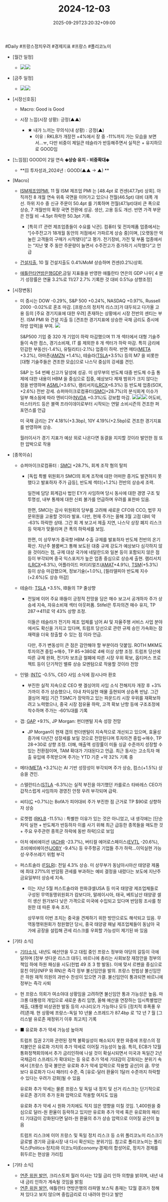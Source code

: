 ﻿---
title: "2024-12-03"
date: 2025-09-29T23:20:32+09:00
lastmod: 2025-10-02T20:04:58+09:00
type: docs
sidebar:
  open: true
weight: 2
---
<div style="display:none">
  <meta property="article:published_time" content="2025-09-29T14:20:32Z" />
  <meta property="article:modified_time" content="2025-10-02T11:04:58Z" />
</div>
#Daily #프랑스정치우려 #경제지표 #프랑스 #폴리코노미

- [월간 일정]
	- ![](Pasted%20image%2020241202141348.png)![](Pasted%20image%2020241126145732.png)

- [금주 일정]
	- ![](Pasted%20image%2020241202141329.png)![](Pasted%20image%2020241202142830.png)

- [시장신호등]
	- Macro: Good is Good
	  
	- 시장 느낌(시장 상황): 긍정(▲▲)
		- ★ 내가 느끼는 무의식(내 상황) : 긍정(▲)
			- 이유 : RKLB가 개장전 +4%에서 장 중 -11%까지 가는 모습을 보면서...ㅠ, 다만 비중이 제일큰 테슬라가 반등해주면서 실적은 + 유지하므로 GOOD임 

- [느낌점] GOOD이 2일 연속 **◈상승 유지 - 비중확대◈** 
	- **▨ 투자성과_2024년 : GOOD(▲▲ → ▲) **

- [Macro]
	- [ISM제조업PMI](/industry-study/ism제조업pmi/), 11 월 ISM 제조업 PMI 는 [48.4pt 로 컨센(47.7pt) 상회]. 아직까진 8 개월 연속 위축 국면을 이어가고 있으나 전월(46.5pt) 대비 대폭 개선. 하위 지수 중 신규 주문이 50.4pt 를 기록하며 전월(47.1pt)대비 큰 폭으로 상승, 7 개월만의 확장 국면 전환에 성공. 생산, 고용 등도 개선. 반면 가격 부문은 전월 비 -4.5pt 하락한 50.3pt 기록.
		- [특히 IT 관련 제조업종들이 수요를 낙관]. 컴퓨터 및 전자제품 업종에서는 “[수주잔고가 18개월 동안의 저점에서 가파르게 상승 중]이며, [오랫동안 억눌린 고객들의 구매가 시작됐다]”고 평가. 전기장비, 가전 및 부품 업종에서는 “지난 몇 주 동안 주문량이 늘면서 수주잔고가 증가하기 시작했다”고 언급
		  
	- [건설지출](/industry-study/건설지출/), 10 월 건설지출도 0.4%MoM 상승하며 컨센(0.2%)상회. 
	  
	- [애틀란타연방은행GDP](/industry-study/1경제매크로1경기애틀란타연방은행gdp/),금일 지표들을 반영한 애틀란타 연은의 GDP 나우[ 4 분기 성장률은 연율 3.2%로 11/27 2.7% 기록한 것 대비 0.5%p 상향조정]

- [시장변동]
	- 미 증시는 DOW -0.29%, S&P 500 +0.24%, NASDAQ +0.97%, Russell 2000 -0.02%로 혼조 마감. [프랑스의 정치적 리스크]가 대두되고 다가올 고용 등의 [주요 경기지표에 대한 우려] 존재하는 상황에서 시장 전반의 센티는 부진. ISM PMI 와 건설 지출 등 [견조한 경기지표에 상승한 국채 금리도 증시에 하방 압력]을 부여. ![](Pasted%20image%2020241203094755.png)
	  
	  S&P500 기업 중 320 개 기업이 하락 마감했으며 11 개 섹터에서 대형 기술주들이 속한 컴스, 경기소비재, IT 를 제외한 8 개 섹터가 하락 마감. 특히 금리에 민감한 부동산(-1.4%), 유틸리티(-2.1%) 업종이 하락. 반면 메타([META](/company-analysis/meta/) +3.2%), 아마존([AMZN](/company-analysis/amzn/) +1.4%), 테슬라([TSLA](/company-analysis/tsla/)+3.5%) 등의 M7 을 비롯한 [대형 기술주들은 견조한 모습]으로 나스닥 중심의 강세를 견인.
	  
	  S&P 는 54 번째 신고가 달성에 성공. 미 상무부의 반도체 대중 반도체 수출 통제에 대한 내용이 HBM 을 중심으로 집중, 예상보다 제재 범위가 크지 않다는 점을 반영하며 [ASML](/company-analysis/asml/)(+3.6%), 램리서치([LRCX](/company-analysis/lrcx/)+6.3%) 등 반도체 업종(SOX, +2.6%) 전반 강세. 슈퍼마이크로컴퓨터([SMCI](/company-analysis/smci/)+28.7%)의 분식회계 이슈가 일부 해소됨에 따라 엔비디아([NVDA](/company-analysis/nvda/) +0.3%)도 강보합 마감. ![](Pasted%20image%2020241203165201.png)![](Pasted%20image%2020241203095452.png)![](Pasted%20image%2020241203095509.png)
	  어도비, 마스터카드 등은 블랙 프라이데이로부터 시작되는 연말 소비시즌의 견조한 퍼포먼스를 언급
	  
	  미 국채 금리는 2Y 4.18%(+3.3bp), 10Y 4.19%(+2.5bp)로 견조한 경기지표를 반영하며 상승. 
	  
	  월러이사가 경기 지표가 예상 외로 나온다면 동결을 지지할 것이라 발언한 점 또한 압박으로 작용

- [종목이슈]
	- 슈퍼마이크로컴퓨터 : [SMCI](/company-analysis/smci/) +28.7%, 회계 조작 혐의 탈피
		- [독립 특별 위원회가 SMCI의 회계 조작에 대한 어떠한 증거도 발견하지 못했다고 발표하자 주가 급등], 반도체 섹터(+1.2%) 전반의 상승세 조력. 
		  
		  일전에 담당 회계감사 법인 EY가 사임하며 당시 동사에 대한 경영 구조 및 투명성, 내부 통제에 대한 신뢰 불가를 언급하며 우려를 표한바 있음. 
		  
		  한편, SMCI는 감사 위원회의 당부를 고려해 새로운 CFO와 CCO, 법무 자문위원을 고용할 것이라 발표. 다만, 현재 주가는 올해 3월 고점 대비 약 -63% 하락한 상태. 그간 회 계 보고서 제출 지연, 나스닥 상장 폐지 리스크 등 악재가 맞물리며 큰 폭의 하락세를 보임.
		  
		  한편, 미 상무부가 중국향 HBM 수출 규제를 발표하자 반도체 전반의 온기 확산. 지난주 블룸버그 통해 보도된 대중 규제 강도가 예상보다 심각하지 않을 것이라는 점, 규제 대상 국가에 네덜란드와 일본 등이 포함되지 않은 점 등이 부각되며 중국 익스포저가 높은 업종 중심으로 상승세 출현. 램리서치([LRCX](/company-analysis/lrcx/)+6.3%), 어플라이드 머티리얼즈([AMAT](/company-analysis/amat/)+4.9%), [TSM](/company-analysis/tsm/)(+5.3%) 등이 상승 마감했으며, 정보기술(+1.0%), [필라델피아 반도체 지수(+2.6%)도 상승 마감]
		  
	- 테슬라: [TSLA](/company-analysis/tsla/) +3.5%, IB들의 TP 줄상향
		- 전일에 이어 주요 IB들이 긍정적 전망을 담은 매수 보고서 공개하자 주가 상승세 지속, 자유소비재 섹터 아웃퍼폼. Stifel은 투자의견 매수 유지, TP $287→$411로 약 43% 상향 조정. 
		  
		  이들은 테슬라가 전기차 제조 업체를 넘어 AI 및 자율주행 서비스 사업 분야에서도 확신을 가지고 있다며, 트럼프 당선으로 관련 규제 승인 가속화는 잠재력을 더욱 창출할 수 있는 점 이라 언급. 
		  
		  다만, 주가 변동성이 큰 점은 감안해야 할 부분이라 덧붙임. ROTH MKM도 투자의견 중립→매수, TP $85→$380로 4배 이상 상향 조정. 트럼프 당선에 따른 규제 완화, 전기차 보조금 철폐에 따른 시장 우위 확보, 옵티머스 프로젝트 등이 단기적인 밸류 상승 모멘텀으로 작용할 것이라 전망
		  
	- 인텔: [INTC](/company-analysis/intc/) -0.5%, CEO 사임 소식에 잠시나마 환호
		- 부진한 실적 지속으로 CEO 팻 겔싱어의 사임 소식 전해지자 개장 후 +3% 가까이 주가 상승했으나, 이내 차익실현 매물 출현되며 상승폭 반납. 그간 겔싱어 재임 기간 TSMC가 장악하고 있는 파운드리 시장 우위를 재확보하려고 노력했으나, 중국 시장 점유율 하락, 고객 확보 난항 등에 구조조정에 착수하며 주가는 -60%대를 기록
		  
	- 갭: [GAP](/company-analysis/gap/) +9.1%, JP Morgan: 펀더멘털 지속 성장 전망
		- JP Morgan이 현재 갭의 펀더멘털이 지속적으로 개선되고 있으며, 효율성 증가에 다년간 성장세를 보일 것으로 전망된다며 투자의견 중립→매수, TP $28→$30로 상향 조정. 더해, 매출액 성장률이 미들 싱글 수준까지 성장할 수 있는 전환점이며, TAM 확대가 기대된다고 언급. 최근 동사는 고소득자 매출 유입에 주목받으며 주가는 YTD 기준 +약 32% 기록 중
		  
	- 메타([META](/company-analysis/meta/) +3.2%)는 AI 기반 성장성이 부각되며 주가 상승, 컴스(+1.5%) 상승을 견인.
	  
	- 스텔란티스([STLA](/company-analysis/stla/) -6.3%)는 실적 부진을 야기했던 카를로스 타바레스 CEO가 갑작스럽게 사임하자 경영진 안정 우려 부각되며 급락.
	  
	- 씨티([C](/company-analysis/c/) +0.7%)는 BofA가 피어대비 주가 부진한 점 근거로 TP $90로 상향하자 상승
	  
	- 로켓랩 ([RKLB](/company-analysis/rklb/) -11.5%) : 특별한 이유가 있는 것은 아니었고, 내 생각에는 [단순 차익 실현 + 반도체가 반등하자 이를 사기 위해 최근 급등한 종목들을 매도한 것 + 주요 우주관련 종목군 하락에 동반 하락]으로 보임
	  
	- 아처 에비에이션 ([ACHR](/company-analysis/achr/) -23.7%), 버티컬 에어로스페이스([EVTL](/company-analysis/evtl/) -20.6%), 조비에비에이션([JOBY](/industry-study/2산업항공우주방위-산업3모빌리티uam종목joby/) -9.4%) 등 우주항공 기업들 주가 하락…이익실현 가능성·우주쓰레기 위험 부각
	  
	- 퍼스트솔라 ([FSLR](/company-analysis/fslr/)): 전일 4.3% 상승. 미 상무부가 동남아시아산 태양광 제품에 최대 271%의 반덤핑 관세를 부과하는 예비 결정을 내렸다는 보도에 지난주 금요일부터 상승세 지속. 
		- 이는 지난 5월 퍼스트솔라와 한화큐셀USA 등 미국 태양광 제조업체들로 구성된 무역동맹위원회가 캄보디아, 말레이시아, 태국, 베트남산 태양광 셀이 생산 원가보다 낮은 가격으로 미국에 수입되고 있다며 반덤핑 조사를 청원한 데 따른 후속 조치. 
		  
		  상무부의 이번 조치는 중국을 견제하기 위한 방안으로도 해석되고 있음. 무역동맹위원회가 청원했던 당시, 중국 태양광 패널 제조업체들이 동남아 국가에 공장을 설립해 관세 리스크를 우회할 가능성이 제기된 바 있음

- [기타 소식]
	- [기타소식](/industry-study/기타소식/), 내년도 예산안을 두고 대립 중인 프랑스 정부와 야당의 갈등이 극에 달하며 [정부 셧다운 리스크 대두]. 바르니에 총리는 사회보장 재정안을 정부의 책임 하에 하원 패싱을 시도(헌법 49 조 3 항 발동). 이에 맞서 르펜을 중심으로 뭉친 야당(NFP 와 RN)은 즉각 정부 불신임안을 발의. 프랑스 헌법상 불신임안은 하원 재적 의원의 과반수 찬성이 있으면 가결. 불신임안이 통과되면 바르니에 정부는 즉각 사퇴
	- 현 프랑스 의회가 여소야대 상황임을 고려하면 불신임안 통과 가능성은 높음. 마크롱 대통령의 개입으로 새로운 총리 임명, 올해 예산을 연장하는 임시특별법안 제출, 대통령 비상권한 발동 등의 시나리오가 가능하나 모두 [정치적 후폭풍 우려]존재. 현 상황에 프랑스-독일 10 년물 스프레드가 87.4bp 로 ‘12 년 7 월 [그리스발 유로존 재정위기 이후 최고치] 기록
	- ■ 유로화 추가 약세 가능성 높아져
	  
	  트럼프 집권 2기와 관련된 정책 불확실성이 해소되지 못한 와중에 프랑스의 정치불안은 유로화 가치의 추가 약세로 이어질 가능성이 높음. 특히, ECB가 12월 통화정책회의에서 추가 금리인하에 나설 것이 확실시되면서 미국과 독일간 2년 국채금리 스프레드가 확대되는 등 유로 추가 약세 기대감이 강화되는 분위기 속에서 [프랑스 정국 불안은 유로화 추가 약세 압력으로 작용할 공산]이 큼. 무엇보다 유로화가 다시 패러티 수준, 즉 [유로-달러 환율이 1달러 수준까지 하락할 수 있다는 우려가 강화]될 수 있음
	  
	  유로화 추가 약세는 물론 프랑스 및 독일 내 정치 및 선거 리스크는 단기적으로 유로존 경기의 추가 둔화 압력으로 작용할 여지도 있음 
	  
	  유로화 추가 약세 시 원화 가치에도 적지 않은 영향을 미칠 것임. 1,400원을 중심으로 달러-원 환율이 등락하고 있지만 유로화 추가 약세 혹은 유로화의 패리티 기대감이 강화된다면 달러-원 환율의 추가 상승 압력으로 이어질 공산이 높음
	  
	  트럼프 리스크에 이어 프랑스 및 독일 정치 리스크 등 소위 폴리코노미 리스크가 글로벌 경기와 금융시장 내 다시 확산되는 분위기임. 참고로 폴리코노미는 폴리틱스(Politics·정치)와 이코노미(Economy·경제)의 합성어로, 정치가 경제를 휘두르는 현상을 가리킴

- [기타 소식]
	- [연준 위원 발언](/industry-study/연준-위원-발언/), 크리스토퍼 월러 이사는 12월 금리 인하 의향을 밝히며, 내년 내내 금리 인하가 계속될 것임을 밝힘
	- [연준 위원 발언](/industry-study/연준-위원-발언/), 애틀란타 연방은행의 라파엘 보스틱 총재는 12월 결과가 정해져 있다고 보지 않으며 중립금리로 더 내려야 한다고 발언
